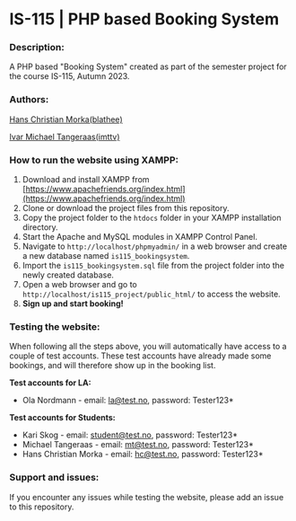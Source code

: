 # IS-115 | PHP based Booking System

### Description:

A PHP based "Booking System" created as part of the semester project for the course IS-115, Autumn 2023.

### Authors:

[Hans Christian Morka(blathee)](https://github.com/Blathee)

[Ivar Michael Tangeraas(imttv)](https://github.com/imttv)

### How to run the website using XAMPP:

1. Download and install XAMPP from [https://www.apachefriends.org/index.html](https://www.apachefriends.org/index.html)
2. Clone or download the project files from this repository.
3. Copy the project folder to the `htdocs` folder in your XAMPP installation directory.
4. Start the Apache and MySQL modules in XAMPP Control Panel.
5. Navigate to `http://localhost/phpmyadmin/` in a web browser and create a new database named `is115_bookingsystem`.
6. Import the `is115_bookingsystem.sql` file from the project folder into the newly created database.
7. Open a web browser and go to `http://localhost/is115_project/public_html/` to access the website.
8. **Sign up and start booking!**

### Testing the website:

When following all the steps above, you will automatically have access to a couple of test accounts.
These test accounts have already made some bookings, and will therefore show up in the booking list.

**Test accounts for LA:**

- Ola Nordmann - email: la@test.no, password: Tester123\*

**Test accounts for Students:**

- Kari Skog - email: student@test.no, password: Tester123\*
- Michael Tangeraas - email: mt@test.no, password: Tester123\*
- Hans Christian Morka - email: hc@test.no, password: Tester123\*

### Support and issues:

If you encounter any issues while testing the website, please add an issue to this repository.
